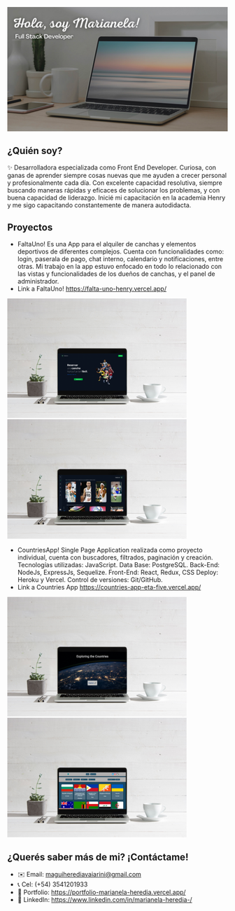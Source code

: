 ![image](image.png)

## ¿Quién soy? 
✨ Desarrolladora especializada como Front End Developer. Curiosa, con ganas de aprender siempre cosas nuevas que me ayuden a crecer personal y profesionalmente cada día.
Con excelente capacidad resolutiva, siempre buscando maneras rápidas y eficaces de solucionar los problemas, y con buena capacidad de liderazgo.
Inicié mi capacitación en la academia Henry y me sigo capacitando constantemente de manera autodidacta.

## Proyectos
* FaltaUno! Es una App para el alquiler de canchas y elementos deportivos de diferentes complejos. Cuenta con funcionalidades como: login, paserala de pago, chat interno, calendario y notificaciones, entre otras. Mi trabajo en la app estuvo enfocado en todo lo relacionado con las vistas y funcionalidades de los dueños de canchas, y el panel de administrador.
* Link a FaltaUno! https://falta-uno-henry.vercel.app/
<div display='flex' flex-direction='row' margin-bottom='30px'> 
<img src='./imageFaltaUno.jpeg' width='410px' />
<img src='./image1.jpeg' width='410px' />
</div>

* CountriesApp! Single Page Application realizada como proyecto individual, cuenta con buscadores, filtrados, paginación y creación. Tecnologías utilizadas:
JavaScript. Data Base: PostgreSQL. Back-End: NodeJs, ExpressJs, Sequelize. Front-End: React, Redux, CSS Deploy: Heroku y Vercel. Control de versiones: Git/GitHub.
* Link a Countries App https://countries-app-eta-five.vercel.app/
<div display='flex' flex-direction='row'> 
<img src='./image0-2.jpeg' width='410px' />
<img src='./countries.png' width='410px' />
</div>

## ¿Querés saber más de mi? ¡Contáctame!
* ✉️ Email: maguiherediavaiarini@gmail.com
* 📞 Cel: (+54) 3541201933
* 👤 Portfolio: https://portfolio-marianela-heredia.vercel.app/
* 💬 LinkedIn: https://www.linkedin.com/in/marianela-heredia-/


